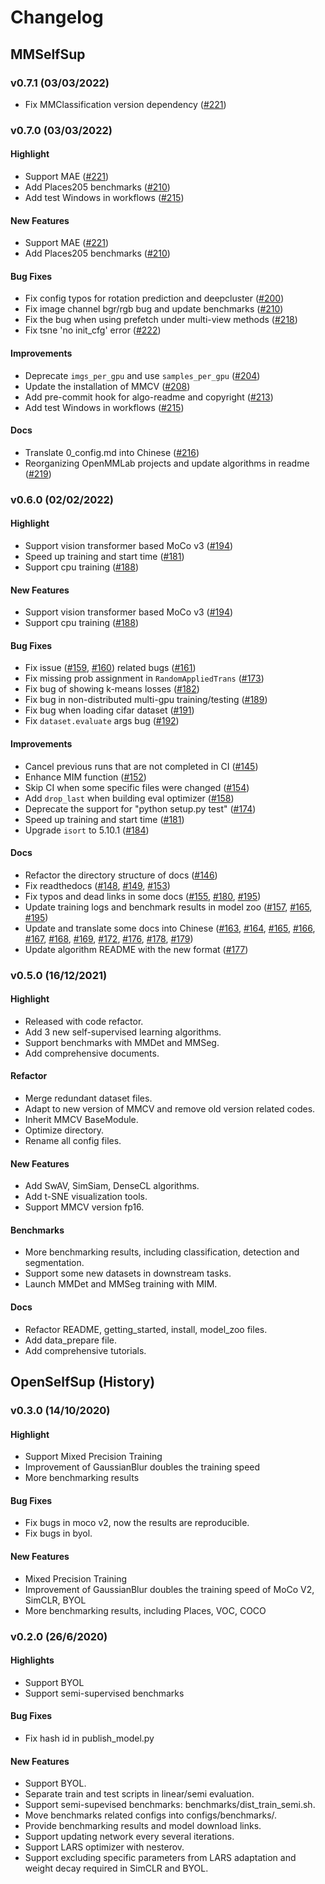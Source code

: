 # Changelog

## MMSelfSup

### v0.7.1 (03/03/2022)

* Fix MMClassification version dependency ([#221](https://github.com/open-mmlab/mmselfsup/pull/236))

### v0.7.0 (03/03/2022)

#### Highlight
* Support MAE ([#221](https://github.com/open-mmlab/mmselfsup/pull/221))
* Add Places205 benchmarks ([#210](https://github.com/open-mmlab/mmselfsup/pull/210))
* Add test Windows in workflows ([#215](https://github.com/open-mmlab/mmselfsup/pull/215))

#### New Features
* Support MAE ([#221](https://github.com/open-mmlab/mmselfsup/pull/221))
* Add Places205 benchmarks ([#210](https://github.com/open-mmlab/mmselfsup/pull/210))

#### Bug Fixes
* Fix config typos for rotation prediction and deepcluster ([#200](https://github.com/open-mmlab/mmselfsup/pull/200))
* Fix image channel bgr/rgb bug and update benchmarks ([#210](https://github.com/open-mmlab/mmselfsup/pull/210))
* Fix the bug when using prefetch under multi-view methods ([#218](https://github.com/open-mmlab/mmselfsup/pull/218))
* Fix tsne 'no init_cfg' error ([#222](https://github.com/open-mmlab/mmselfsup/pull/222))

#### Improvements
* Deprecate `imgs_per_gpu` and use `samples_per_gpu` ([#204](https://github.com/open-mmlab/mmselfsup/pull/204))
* Update the installation of MMCV ([#208](https://github.com/open-mmlab/mmselfsup/pull/208))
* Add pre-commit hook for algo-readme and copyright ([#213](https://github.com/open-mmlab/mmselfsup/pull/213))
* Add test Windows in workflows ([#215](https://github.com/open-mmlab/mmselfsup/pull/215))

#### Docs
* Translate 0_config.md into Chinese ([#216](https://github.com/open-mmlab/mmselfsup/pull/216))
* Reorganizing OpenMMLab projects and update algorithms in readme ([#219](https://github.com/open-mmlab/mmselfsup/pull/219))

### v0.6.0 (02/02/2022)

#### Highlight
* Support vision transformer based MoCo v3 ([#194](https://github.com/open-mmlab/mmselfsup/pull/194))
* Speed up training and start time ([#181](https://github.com/open-mmlab/mmselfsup/pull/181))
* Support cpu training ([#188](https://github.com/open-mmlab/mmselfsup/pull/188))

#### New Features
* Support vision transformer based MoCo v3 ([#194](https://github.com/open-mmlab/mmselfsup/pull/194))
* Support cpu training ([#188](https://github.com/open-mmlab/mmselfsup/pull/188))

#### Bug Fixes
* Fix issue ([#159](https://github.com/open-mmlab/mmselfsup/issues/159), [#160](https://github.com/open-mmlab/mmselfsup/issues/160)) related bugs ([#161](https://github.com/open-mmlab/mmselfsup/pull/161))
* Fix missing prob assignment in `RandomAppliedTrans` ([#173](https://github.com/open-mmlab/mmselfsup/pull/173))
* Fix bug of showing k-means losses ([#182](https://github.com/open-mmlab/mmselfsup/pull/182))
* Fix bug in non-distributed multi-gpu training/testing ([#189](https://github.com/open-mmlab/mmselfsup/pull/189))
* Fix bug when loading cifar dataset ([#191](https://github.com/open-mmlab/mmselfsup/pull/191))
* Fix `dataset.evaluate` args bug ([#192](https://github.com/open-mmlab/mmselfsup/pull/192))

#### Improvements
* Cancel previous runs that are not completed in CI ([#145](https://github.com/open-mmlab/mmselfsup/pull/145))
* Enhance MIM function ([#152](https://github.com/open-mmlab/mmselfsup/pull/152))
* Skip CI when some specific files were changed ([#154](https://github.com/open-mmlab/mmselfsup/pull/154))
* Add `drop_last` when building eval optimizer ([#158](https://github.com/open-mmlab/mmselfsup/pull/158))
* Deprecate the support for "python setup.py test" ([#174](https://github.com/open-mmlab/mmselfsup/pull/174))
* Speed up training and start time ([#181](https://github.com/open-mmlab/mmselfsup/pull/181))
* Upgrade `isort` to 5.10.1 ([#184](https://github.com/open-mmlab/mmselfsup/pull/184))

#### Docs
* Refactor the directory structure of docs ([#146](https://github.com/open-mmlab/mmselfsup/pull/146))
* Fix readthedocs ([#148](https://github.com/open-mmlab/mmselfsup/pull/148), [#149](https://github.com/open-mmlab/mmselfsup/pull/149), [#153](https://github.com/open-mmlab/mmselfsup/pull/153))
* Fix typos and dead links in some docs ([#155](https://github.com/open-mmlab/mmselfsup/pull/155), [#180](https://github.com/open-mmlab/mmselfsup/pull/180), [#195](https://github.com/open-mmlab/mmselfsup/pull/195))
* Update training logs and benchmark results in model zoo ([#157](https://github.com/open-mmlab/mmselfsup/pull/157), [#165](https://github.com/open-mmlab/mmselfsup/pull/165), [#195](https://github.com/open-mmlab/mmselfsup/pull/195))
* Update and translate some docs into Chinese ([#163](https://github.com/open-mmlab/mmselfsup/pull/163), [#164](https://github.com/open-mmlab/mmselfsup/pull/164), [#165](https://github.com/open-mmlab/mmselfsup/pull/165), [#166](https://github.com/open-mmlab/mmselfsup/pull/166), [#167](https://github.com/open-mmlab/mmselfsup/pull/167), [#168](https://github.com/open-mmlab/mmselfsup/pull/168), [#169](https://github.com/open-mmlab/mmselfsup/pull/169), [#172](https://github.com/open-mmlab/mmselfsup/pull/172), [#176](https://github.com/open-mmlab/mmselfsup/pull/176), [#178](https://github.com/open-mmlab/mmselfsup/pull/178), [#179](https://github.com/open-mmlab/mmselfsup/pull/179))
* Update algorithm README with the new format ([#177](https://github.com/open-mmlab/mmselfsup/pull/177))


### v0.5.0 (16/12/2021)

#### Highlight
* Released with code refactor.
* Add 3 new self-supervised learning algorithms.
* Support benchmarks with MMDet and MMSeg.
* Add comprehensive documents.

#### Refactor
* Merge redundant dataset files.
* Adapt to new version of MMCV and remove old version related codes.
* Inherit MMCV BaseModule.
* Optimize directory.
* Rename all config files.

#### New Features
* Add SwAV, SimSiam, DenseCL algorithms.
* Add t-SNE visualization tools.
* Support MMCV version fp16.

#### Benchmarks
* More benchmarking results, including classification, detection and segmentation.
* Support some new datasets in downstream tasks.
* Launch MMDet and MMSeg training with MIM.

#### Docs
* Refactor README, getting_started, install, model_zoo files.
* Add data_prepare file.
* Add comprehensive tutorials.


## OpenSelfSup (History)

### v0.3.0 (14/10/2020)

#### Highlight
* Support Mixed Precision Training
* Improvement of GaussianBlur doubles the training speed
* More benchmarking results

#### Bug Fixes
* Fix bugs in moco v2, now the results are reproducible.
* Fix bugs in byol.

#### New Features
* Mixed Precision Training
* Improvement of GaussianBlur doubles the training speed of MoCo V2, SimCLR, BYOL
* More benchmarking results, including Places, VOC, COCO

### v0.2.0 (26/6/2020)

#### Highlights
* Support BYOL
* Support semi-supervised benchmarks

#### Bug Fixes
* Fix hash id in publish_model.py

#### New Features

* Support BYOL.
* Separate train and test scripts in linear/semi evaluation.
* Support semi-supevised benchmarks: benchmarks/dist_train_semi.sh.
* Move benchmarks related configs into configs/benchmarks/.
* Provide benchmarking results and model download links.
* Support updating network every several iterations.
* Support LARS optimizer with nesterov.
* Support excluding specific parameters from LARS adaptation and weight decay required in SimCLR and BYOL.
